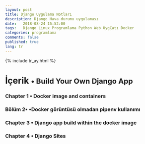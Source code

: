 ```yaml
---
layout: post
title: Django Uygulama Notları
description: Django Hava durumu uygulaması
date:   2018-08-24 15:52:00
tags:   Django Linux Programlama Python Web UygÇatı Docker
categories: programlama
comments: false
published: true
lang: tr
---
```


{% include tr_ay.html %}

<style>
span {
    color:#039BE5;
    cursor:pointer;
}
table {
    font-family: arial, sans-serif;
    border-collapse: collapse;
    width: 100%;
}

td, th {
    border: 1px solid #dddddd;
    text-align: left;
    padding: 8px;
}

tr:nth-child(even) {
    background-color: #dddddd;
}
</style>

<!-- syntax highlighting CSS -->
<link rel="stylesheet" href="{{ site.baseurl }}/css/menu.css" type="text/css" >


<h1>İçerik <small>&bull; Build Your Own Django App</small></h1>


<h3><span onclick="show('Page1');"><a>Chapter 1 &bull; Docker image and containers</a></span></h3>
<h3><span onclick="show('Page2');"><a>Bölüm 2&bull; &bull;Docker görüntüsü olmadan pipenv kullanımı</a></span></h3>
<h3><span onclick="show('Page3');"><a>Chapter 3 &bull; Django app build within the docker image</a></span></h3>
<h3><span onclick="show('Page4');"><a>Chapter 4 &bull; Django Sites</a></span></h3>
<div class="teaser clearfix"></div>
<br>
<div id="Page1" class="page" style="display:none"> 
<h2 id='about'>docker kurulumunun denetlenmesi</h2> <hr/>
<br>
<pre><code data-language='bash'>sudo systemctl status docker</code></pre>
<pre><code data-language='bash'>sudo systemctl enable docker</code></pre>
<pre><code data-language='bash'>sudo systemctl start docker</code></pre> 
<br>
<h2 id='about'>docker imajının indirilmesi</h2> <hr/>
<p><code data-language='bash'>
sudo docker run --net="host" -v /home/$USER:/home/$USER -v /var/cache/pisi/archives:/var/cache/pisi/archives -v /var/cache/pisi/packages:/var/cache/pisi/packages -itd --security-opt=seccomp:unconfined ertugerata/pisi-chroot-beta bash</code></p>
<h2 id='about'>docker container çalıştırılması</h2> <hr/>
<br>
<pre><code data-language='bash'>sudo docker ps</code></pre>
<pre><code data-language='bash'>sudo docker attach container_name</code></pre>
<br>
<h2 id='about'>depo ve servislerin aktif hale getirilmesi</h2> <hr/>
<br>
<pre><code data-language='bash'>pisi ar beta http://ciftlik.pisilinux.org/2.0-Beta.1/pisi-index.xml.xz</code></pre>
<p><code data-language='bash'>service dbus start && pisi it gawk --ignore-dependency && pisi ur && pisi up -dvsy && pisi it python-devel openssl-devel git pip nodejs -y</code></p>
<pre><code data-language='bash'>pisi it gawk --ignore-dependency</code></pre>
<br>
<h2 id='about'>docker container temizliği</h2> <hr/>
<br>
<pre><code data-language='bash'>sudo docker stop container_name</code></pre>
<pre><code data-language='bash'>sudo docker rm container_name</code></pre>
</div>

<div class="teaser clearfix"></div>

<div id="Page2" class="page" style="display:none">

{% include app.html %}
</div>
 
<div class="teaser clearfix"></div>

<div id="Page3" class="page" style="display:none">
<pre><code data-language='bash'>pip install django==1.8</code></pre>
<pre><code data-language='bash'>pip install npm</code></pre>
<pre><code data-language='bash'>pip install --upgrade git+https://github.com/mysteryjeans/doorsale.git#egg=Doorsale</code></pre>
<pre><code data-language='bash'>git clone https://github.com/mysteryjeans/doorsale-demo.git</code></pre>
<pre><code data-language='bash'>npm install -g less yuglify</code></pre>
<pre><code data-language='bash'>cd doorsale-demo</code></pre>
<pre><code data-language='bash'>python manage.py runserver</code></pre>
<pre><code data-language='bash'>docker save container_name > /home/$USER/export.tar</code></pre>
<pre><code data-language='bash'>docker load < /home/$USER/export.tar</code></pre>
</div>

<div id="Page4" class="page" style="display:none">

<table class="blueTable">
<thead>
<tr>
<th>Sites</th>
<th>Sources</th>
</tr>
</thead>
<tbody>
<tr>
<td>A Django forum engine for building powerful community driven websites.</td>
<td>https://django-machina.readthedocs.org</td>
</tr>
<tr>
<td>Domain-driven e-commerce for Django</td>
<td>http://oscarcommerce.com</td>
</tr>
<tr>
<td>Template for making a personal website using django.</td>
<td>http://www.melissagymrek.com/publications</td>
</tr>
<tr>
<td>django_todo_app</td>
<td>https://github.com/PrettyPrinted/django_todo_app</td>
</tr>
</tbody>
</table>
<br/>


